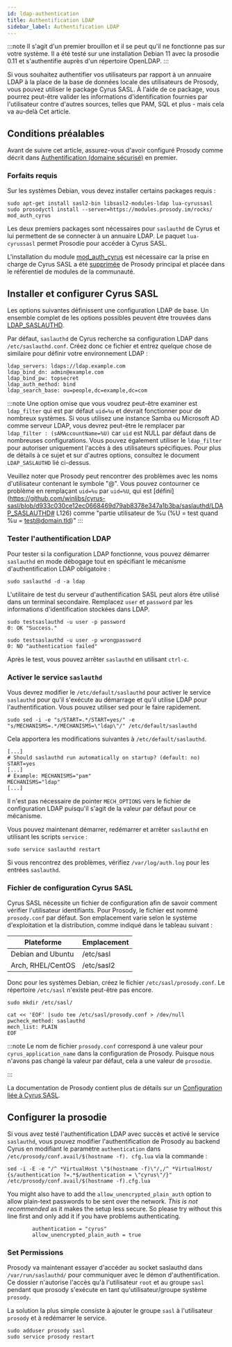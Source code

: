 ```yaml
---
id: ldap-authentication
title: Authentification LDAP
sidebar_label: Authentification LDAP
---
```


:::note
Il s'agit d'un premier brouillon et il se peut qu'il ne fonctionne pas sur votre système. Il a été testé sur une installation Debian 11 avec la prosodie 0.11 et s'authentifie auprès d'un répertoire OpenLDAP.
:::

Si vous souhaitez authentifier vos utilisateurs par rapport à un annuaire LDAP à la place
de la base de données locale des utilisateurs de Prosody, vous pouvez utiliser le package Cyrus SASL.
À l'aide de ce package, vous pourrez peut-être valider les informations d'identification fournies par l'utilisateur
contre d'autres sources, telles que PAM, SQL et plus - mais cela va au-delà
Cet article.

## Conditions préalables

Avant de suivre cet article, assurez-vous d'avoir configuré Prosody comme
décrit dans [Authentification (domaine sécurisé)](secure-domain.md) en premier.

### Forfaits requis

Sur les systèmes Debian, vous devez installer certains packages requis :

```
sudo apt-get install sasl2-bin libsasl2-modules-ldap lua-cyrussasl
sudo prosodyctl install --server=https://modules.prosody.im/rocks/ mod_auth_cyrus
```

Les deux premiers packages sont nécessaires pour `saslauthd` de Cyrus et lui permettent de se connecter à un annuaire LDAP. Le paquet `lua-cyrussasl` permet
Prosodie pour accéder à Cyrus SASL.

L'installation du module [mod_auth_cyrus](https://modules.prosody.im/mod_auth_cyrus) est nécessaire car la prise en charge de Cyrus SASL a été [supprimée](https://prosody.im/doc/cyrus_sasl) de Prosody principal et placée dans le référentiel de modules de la communauté.

## Installer et configurer Cyrus SASL

Les options suivantes définissent une configuration LDAP de base. Un ensemble complet de
les options possibles peuvent être trouvées dans [LDAP_SASLAUTHD](https://github.com/winlibs/cyrus-sasl/blob/master/saslauthd/LDAP_SASLAUTHD).

Par défaut, `saslauthd` de Cyrus recherche sa configuration LDAP dans `/etc/saslauthd.conf`. Créez donc ce fichier et entrez quelque chose de similaire pour définir votre environnement LDAP :

```
ldap_servers: ldaps://ldap.example.com
ldap_bind_dn: admin@example.com
ldap_bind_pw: topsecret
ldap_auth_method: bind
ldap_search_base: ou=people,dc=example,dc=com
```

:::note
Une option omise que vous voudrez peut-être examiner est `ldap_filter` qui est par défaut `uid=%u` et devrait fonctionner pour de nombreux systèmes. Si vous utilisez une instance Samba ou Microsoft AD comme serveur LDAP, vous devrez peut-être le remplacer par `ldap_filter : (sAMAccountName=%U)` car `uid` est NULL par défaut dans de nombreuses configurations. Vous pouvez également utiliser le `ldap_filter` pour autoriser uniquement l'accès à des utilisateurs spécifiques. Pour plus de détails à ce sujet et sur d'autres options, consultez le document `LDAP_SASLAUTHD` lié ci-dessus.

Veuillez noter que Prosody peut rencontrer des problèmes avec les noms d'utilisateur contenant le symbole "@". Vous pouvez contourner ce problème en remplaçant `uid=%u` par `uid=%U`, qui est [défini](https://github.com/winlibs/cyrus-sasl/blob/d933c030ce12ec0668469d79ab8378e347a1b3ba/saslauthd/LDAP_SASLAUTHD# L126) comme "partie utilisateur de %u (%U = test quand %u = test@domain.tld)"
:::

### Tester l'authentification LDAP

Pour tester si la configuration LDAP fonctionne, vous pouvez démarrer `saslauthd` en mode débogage tout en spécifiant le mécanisme d'authentification LDAP obligatoire :

```
sudo saslauthd -d -a ldap
```

L'utilitaire de test du serveur d'authentification SASL peut alors être utilisé dans un terminal secondaire. Remplacez `user` et `password` par les informations d'identification stockées dans LDAP.

```
sudo testsaslauthd -u user -p password
0: OK "Success."

sudo testsaslauthd -u user -p wrongpassword
0: NO "authentication failed"
```

Après le test, vous pouvez arrêter `saslauthd` en utilisant `ctrl-c`.

### Activer le service `saslauthd`

Vous devrez modifier le `/etc/default/saslauthd` pour activer le service `saslauthd` pour qu'il s'exécute au démarrage et qu'il utilise LDAP pour l'authentification. Vous pouvez utiliser sed pour le faire rapidement.
```
sudo sed -i -e "s/START=.*/START=yes/" -e "s/MECHANISMS=.*/MECHANISMS=\"ldap\"/" /etc/default/saslauthd
```

Cela apportera les modifications suivantes à `/etc/default/saslauthd`.
```
[...]
# Should saslauthd run automatically on startup? (default: no)
START=yes
[...]
# Example: MECHANISMS="pam"
MECHANISMS="ldap"
[...]
```


Il n'est pas nécessaire de pointer `MECH_OPTIONS` vers le fichier de configuration LDAP
puisqu'il s'agit de la valeur par défaut pour ce mécanisme.

Vous pouvez maintenant démarrer, redémarrer et arrêter `saslauthd` en utilisant les scripts `service` :

```
sudo service saslauthd restart
```

Si vous rencontrez des problèmes, vérifiez `/var/log/auth.log` pour les entrées `saslauthd`.

### Fichier de configuration Cyrus SASL

Cyrus SASL nécessite un fichier de configuration afin de savoir comment vérifier l'utilisateur
identifiants. Pour Prosody, le fichier est nommé `prosody.conf` par défaut.
Son emplacement varie selon le système d'exploitation et la distribution, comme indiqué dans le tableau suivant :

| Plateforme          | Emplacement   |
| ----------------- | ---------- |
| Debian and Ubuntu | /etc/sasl  |
| Arch, RHEL/CentOS | /etc/sasl2 |

Donc pour les systèmes Debian, créez le fichier `/etc/sasl/prosody.conf`. Le répertoire `/etc/sasl` n'existe peut-être pas encore.

```
sudo mkdir /etc/sasl/

cat << 'EOF' |sudo tee /etc/sasl/prosody.conf > /dev/null
pwcheck_method: saslauthd
mech_list: PLAIN
EOF
```

:::note
Le nom de fichier `prosody.conf` correspond à une valeur pour `cyrus_application_name` dans la configuration de Prosody. Puisque nous n'avons pas changé la valeur par défaut, cela a une valeur de `prosodie`.

:::

La documentation de Prosody contient plus de détails sur un
[Configuration liée à Cyrus SASL](https://prosody.im/doc/cyrus_sasl).

## Configurer la prosodie

Si vous avez testé l'authentification LDAP avec succès et activé le service `saslauthd`, vous pouvez modifier l'authentification de Prosody au backend Cyrus en modifiant le paramètre `authentication` dans `/etc/prosody/conf.avail/$(hostname -f). cfg.lua` via la commande :
```
sed -i -E -e "/^ *VirtualHost \"$(hostname -f)\"/,/^ *VirtualHost/ {s/authentication ?=.*$/authentication = \"cyrus\"/}" /etc/prosody/conf.avail/$(hostname -f).cfg.lua
```

You might also have to add the `allow_unencrypted_plain_auth` option to allow 
plain-text passwords to be sent over the network. *This is not recommended* as it 
makes the setup less secure. So please try without this line first and only add
it if you have problems authenticating.

```
        authentication = "cyrus"
        allow_unencrypted_plain_auth = true
```

### Set Permissions

Prosody va maintenant essayer d'accéder au socket saslauthd dans
`/var/run/saslauthd/` pour communiquer avec le démon d'authentification.
Ce dossier n'autorise l'accès qu'à l'utilisateur `root` et au groupe `sasl` pendant que prosody s'exécute en tant qu'utilisateur/groupe système `prosody`.

La solution la plus simple consiste à ajouter le groupe `sasl` à l'utilisateur `prosody` et à redémarrer le service.

```
sudo adduser prosody sasl
sudo service prosody restart
```


